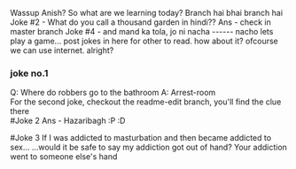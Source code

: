 ﻿Wassup Anish? So what are we learning today?
Branch hai bhai branch hai
Joke #2 - What do you call a thousand garden in hindi??
Ans - check in master branch
Joke #4 - and mand ka tola, jo ni nacha ------ nacho
lets play a game... post jokes in here for other to read. how about it?
ofcourse we can use internet. alright?
### joke no.1
Q: Where do robbers go to the bathroom
A: Arrest-room</br>
For the second joke, checkout the readme-edit branch, you'll find the clue there</br>
#Joke 2 Ans - Hazaribagh :P :D</br>

#Joke 3
If I was addicted to masturbation and then became addicted to sex… 
…would it be safe to say my addiction got out of hand?
Your addiction went to someone else's hand</br>
